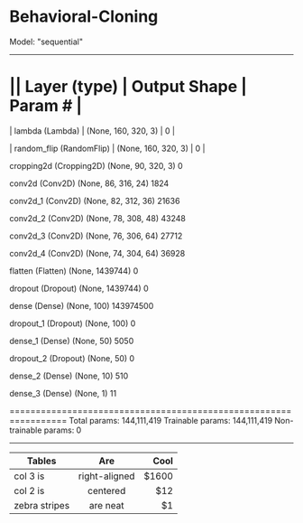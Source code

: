# Behavioral-Cloning

Model: "sequential"
_________________________________________________________________
|| Layer (type)       |         Output Shape      |        Param #   |
=================================================================
| lambda (Lambda)   |          (None, 160, 320, 3)   |    0      |   
                                                                 
| random_flip (RandomFlip)  |  (None, 160, 320, 3)    |   0  |       
                                                                 
 cropping2d (Cropping2D)     (None, 90, 320, 3)        0         
                                                                 
 conv2d (Conv2D)             (None, 86, 316, 24)       1824      
                                                                 
 conv2d_1 (Conv2D)           (None, 82, 312, 36)       21636     
                                                                 
 conv2d_2 (Conv2D)           (None, 78, 308, 48)       43248     
                                                                 
 conv2d_3 (Conv2D)           (None, 76, 306, 64)       27712     
                                                                 
 conv2d_4 (Conv2D)           (None, 74, 304, 64)       36928     
                                                                 
 flatten (Flatten)           (None, 1439744)           0         
                                                                 
 dropout (Dropout)           (None, 1439744)           0         
                                                                 
 dense (Dense)               (None, 100)               143974500 
                                                                 
 dropout_1 (Dropout)         (None, 100)               0         
                                                                 
 dense_1 (Dense)             (None, 50)                5050      
                                                                 
 dropout_2 (Dropout)         (None, 50)                0         
                                                                 
 dense_2 (Dense)             (None, 10)                510       
                                                                 
 dense_3 (Dense)             (None, 1)                 11        
                                                                 
=================================================================
Total params: 144,111,419
Trainable params: 144,111,419
Non-trainable params: 0
_________________________________________________________________



| Tables        | Are           | Cool  |
| ------------- |:-------------:| -----:|
| col 3 is      | right-aligned | $1600 |
| col 2 is      | centered      |   $12 |
| zebra stripes | are neat      |    $1 |
